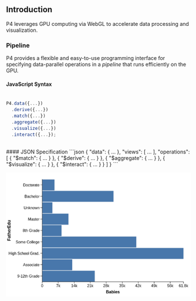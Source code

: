 ## Introduction

P4 leverages GPU computing via WebGL to accelerate data processing and visualization.


### Pipeline
P4 provides a flexible and easy-to-use programming interface for specifying data-parallel operations in a *pipeline* that runs efficiently on the GPU.

#### JavaScript Syntax
```javascript

P4.data({...})
  .derive({...})
  .match({...})
  .aggregate({...})
  .visualize({...})
  .interact({...});

```
<br />
#### JSON Specification
```json
{
  "data": { ... },
  "views": [ ... ],
  "operations": [
    { "$match": { ... } },
    { "$derive": { ... } },
    { "$aggregate": { ... } },
    { "$visualize": { ... } },
    { "$interact": { ... } }
  ]
}
```

![Example Image](/docs/images/barchart.png)
